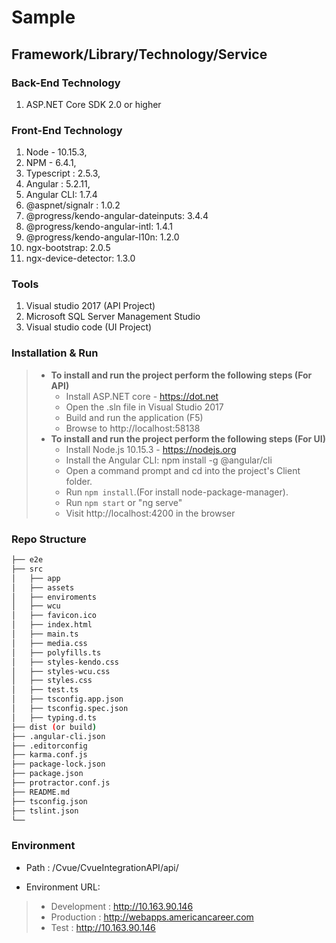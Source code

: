# Sample

## Framework/Library/Technology/Service

### Back-End Technology
1. ASP.NET Core SDK 2.0 or higher

### Front-End Technology
1. Node - 10.15.3,
1. NPM - 6.4.1,
1. Typescript : 2.5.3,
1. Angular : 5.2.11,
1. Angular CLI: 1.7.4
1. @aspnet/signalr : 1.0.2
1. @progress/kendo-angular-dateinputs: 3.4.4
1. @progress/kendo-angular-intl: 1.4.1
1. @progress/kendo-angular-l10n: 1.2.0
1. ngx-bootstrap: 2.0.5
1. ngx-device-detector: 1.3.0

### Tools
1. Visual studio 2017 (API Project)
1. Microsoft SQL Server Management Studio 
1. Visual studio code (UI Project)

### Installation & Run
> * **To install and run the project perform the following steps (For API)** 
>   * Install ASP.NET core - https://dot.net
>   * Open the .sln file in Visual Studio 2017
>   * Build and run the application (F5)
>   * Browse to http://localhost:58138
> * **To install and run the project perform the following steps (For UI)**
>   * Install Node.js 10.15.3 - https://nodejs.org
>   * Install the Angular CLI: npm install -g @angular/cli
>   * Open a command prompt and cd into the project's Client folder.
>   * Run `npm install`.(For install node-package-manager).
>   * Run `npm start` or "ng serve" 
>   * Visit http://localhost:4200 in the browser

### Repo Structure
```bash
├── e2e
├── src
│   ├── app
│   ├── assets
│   ├── enviroments
│   ├── wcu
│   ├── favicon.ico
│   ├── index.html
│   ├── main.ts
│   ├── media.css
│   ├── polyfills.ts
│   ├── styles-kendo.css
│   ├── styles-wcu.css
│   ├── styles.css
│   ├── test.ts
│   ├── tsconfig.app.json
│   ├── tsconfig.spec.json
│   ├── typing.d.ts
├── dist (or build)
├── .angular-cli.json
├── .editorconfig
├── karma.conf.js
├── package-lock.json
├── package.json
├── protractor.conf.js
├── README.md
├── tsconfig.json
├── tslint.json
└── 
```

### Environment 
* Path : /Cvue/CvueIntegrationAPI/api/

* Environment URL:
> * Development :  http://10.163.90.146
> * Production : http://webapps.americancareer.com
> * Test : http://10.163.90.146

